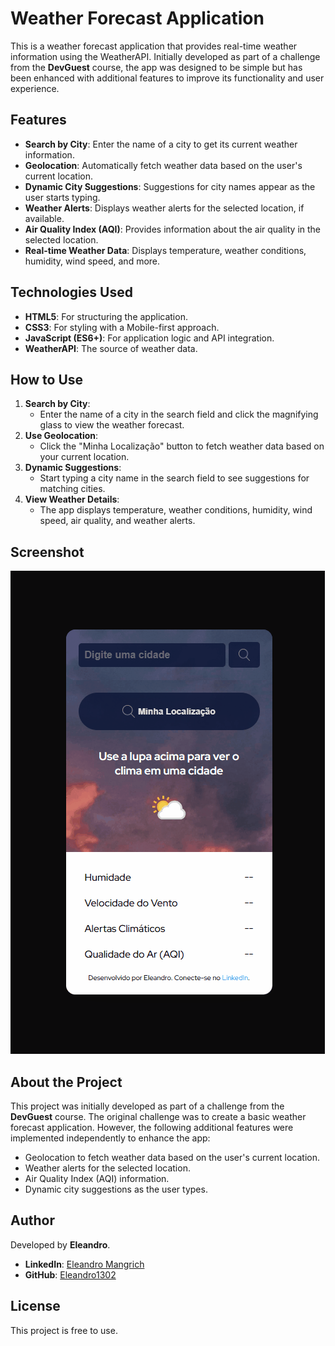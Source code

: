 # Weather Forecast Application

This is a weather forecast application that provides real-time weather information using the WeatherAPI. Initially developed as part of a challenge from the **DevGuest** course, the app was designed to be simple but has been enhanced with additional features to improve its functionality and user experience.

## Features

- **Search by City**: Enter the name of a city to get its current weather information.
- **Geolocation**: Automatically fetch weather data based on the user's current location.
- **Dynamic City Suggestions**: Suggestions for city names appear as the user starts typing.
- **Weather Alerts**: Displays weather alerts for the selected location, if available.
- **Air Quality Index (AQI)**: Provides information about the air quality in the selected location.
- **Real-time Weather Data**: Displays temperature, weather conditions, humidity, wind speed, and more.

## Technologies Used

- **HTML5**: For structuring the application.
- **CSS3**: For styling with a Mobile-first approach.
- **JavaScript (ES6+)**: For application logic and API integration.
- **WeatherAPI**: The source of weather data.

## How to Use

1. **Search by City**:
   - Enter the name of a city in the search field and click the magnifying glass to view the weather forecast.
2. **Use Geolocation**:
   - Click the "Minha Localização" button to fetch weather data based on your current location.
3. **Dynamic Suggestions**:
   - Start typing a city name in the search field to see suggestions for matching cities.
4. **View Weather Details**:
   - The app displays temperature, weather conditions, humidity, wind speed, air quality, and weather alerts.

## Screenshot

![Screenshot](./src/imagens/screenshot.gif) 

## About the Project

This project was initially developed as part of a challenge from the **DevGuest** course. The original challenge was to create a basic weather forecast application. However, the following additional features were implemented independently to enhance the app:
- Geolocation to fetch weather data based on the user's current location.
- Weather alerts for the selected location.
- Air Quality Index (AQI) information.
- Dynamic city suggestions as the user types.

## Author

Developed by **Eleandro**.

- **LinkedIn**: [Eleandro Mangrich](https://www.linkedin.com/in/eleandro-mangrich)
- **GitHub**: [Eleandro1302](https://github.com/Eleandro1302)

## License

This project is free to use.

